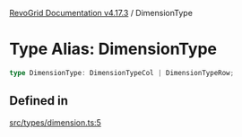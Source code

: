 [RevoGrid Documentation v4.17.3](README.md) / DimensionType

# Type Alias: DimensionType

```ts
type DimensionType: DimensionTypeCol | DimensionTypeRow;
```

## Defined in

[src/types/dimension.ts:5](https://github.com/revolist/revogrid/blob/3aa06b5b2b2375c31a2a8275a0aefcbc04de60c5/src/types/dimension.ts#L5)
